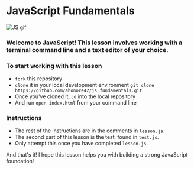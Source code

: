 # JavaScript Fundamentals
<div>
 <img src="https://hackernoon.com/hn-images/1*OF0xEMkWBv-69zvmNs6RDQ.gif" alt="JS gif" >
</div>

### Welcome to JavaScript! This lesson involves working with a terminal command line and a text editor of your choice.

### To start working with this lesson 
  * `fork` this repository
  * `clone` it in your local development environment `git clone https://github.com/ahonore42/js_fundamentals.git`
  * Once you've cloned it, `cd` into the local repository
  * And run `open index.html` from your command line
  
### Instructions
* The rest of the instructions are in the comments in `lesson.js`. 
* The second part of this lesson is the test, found in `test.js`. 
* Only attempt this once you have completed `lesson.js`.

And that's it! I hope this lesson helps you with building a strong JavaScript foundation!
